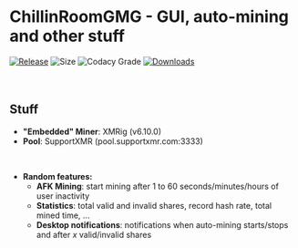 # ChillinRoomGMG - GUI, auto-mining and other stuff
[![Release](https://img.shields.io/github/release-pre/Milkenm/ChillinRoomGMG.svg?style=for-the-badge)](https://github.com/Milkenm/ChillinRoomGMG/releases/latest)
![Size](https://img.shields.io/github/repo-size/Milkenm/ChillinRoomGMG.svg?style=for-the-badge)
![Codacy Grade](https://img.shields.io/codacy/grade/29b8fdc008b74e72ad3ec7e417991ac5?style=for-the-badge)
[![Downloads](https://img.shields.io/github/downloads/Milkenm/ChillinRoomGMG/total.svg?style=for-the-badge)](https://github.com/Milkenm/ChillinRoomGMG/releases/latest)
<br>
<br>
<br>
## Stuff
* **"Embedded" Miner**: XMRig (v6.10.0)
* **Pool**: SupportXMR (pool.supportxmr.com:3333)
<br/>

* **Random features:**
  * **AFK Mining**: start mining after 1 to 60 seconds/minutes/hours of user inactivity
  * **Statistics**: total valid and invalid shares, record hash rate, total mined time, ...
  * **Desktop notifications**: notifications when auto-mining starts/stops and after *x* valid/invalid shares
